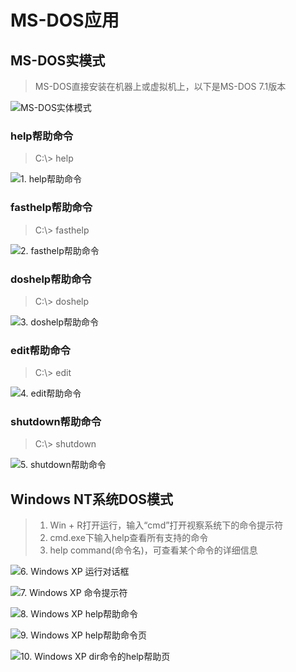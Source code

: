 # MS-DOS应用

## MS-DOS实模式
> MS-DOS直接安装在机器上或虚拟机上，以下是MS-DOS 7.1版本

![MS-DOS实体模式](http://wintutorial-1254400168.cossh.myqcloud.com/install/msdos/30.commandline.png)

### help帮助命令
> C:\\> help

![1. help帮助命令](http://wintutorial-1254400168.cossh.myqcloud.com/use/msdos/1.png)

### fasthelp帮助命令
> C:\\> fasthelp

![2. fasthelp帮助命令](http://wintutorial-1254400168.cossh.myqcloud.com/use/msdos/2.png)

### doshelp帮助命令
> C:\\> doshelp

![3. doshelp帮助命令](http://wintutorial-1254400168.cossh.myqcloud.com/use/msdos/3.png)

### edit帮助命令
> C:\\> edit

![4. edit帮助命令](http://wintutorial-1254400168.cossh.myqcloud.com/use/msdos/5.png)

### shutdown帮助命令
> C:\\> shutdown

![5. shutdown帮助命令](http://wintutorial-1254400168.cossh.myqcloud.com/use/msdos/4.png)

## Windows NT系统DOS模式
> 1. Win + R打开运行，输入“cmd”打开视察系统下的命令提示符
> 2. cmd.exe下输入help查看所有支持的命令
> 3. help command(命令名)，可查看某个命令的详细信息

![6. Windows XP 运行对话框](http://wintutorial-1254400168.cossh.myqcloud.com/use/msdos/6.png)

![7. Windows XP 命令提示符](http://wintutorial-1254400168.cossh.myqcloud.com/use/msdos/7.png)

![8. Windows XP help帮助命令](http://wintutorial-1254400168.cossh.myqcloud.com/use/msdos/8.png)

![9. Windows XP help帮助命令页](http://wintutorial-1254400168.cossh.myqcloud.com/use/msdos/9.png)

![10. Windows XP dir命令的help帮助页](http://wintutorial-1254400168.cossh.myqcloud.com/use/msdos/10.png)
